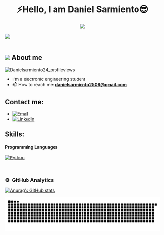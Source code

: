 <h1 align="center">⚡Hello, I am Daniel Sarmiento😎</h1>
<p align="center">
  <a href="https://github.com/DenverCoder1/readme-typing-svg">
    <img src="https://readme-typing-svg.herokuapp.com?font=Times+New+Roman&size=25&center=true&vCenter=true&width=1000&height=100&duration=4000&pause=1000&color=00FFFF&lines=Daniel%20Felipe%20Sarmiento%20Pilonieta;❤%20Electronic%20Engineering%20Student;Active%20Learner%20%2F%20Researcher;I%20enjoy%20reading%20and%20learning%20new%20skills%20to%20improve%20and%20expand%20my%20knowledge">
  </a>
</p>

<img src="https://user-images.githubusercontent.com/73097560/115834477-dbab4500-a447-11eb-908a-139a6edaec5c.gif"><br><br>
## <picture><img src = "https://github.com/7oSkaaa/7oSkaaa/blob/main/Images/about_me.gif?raw=true" width = 50px></picture> About me
<p align="left"> <img src="https://komarev.com/ghpvc/?username=Danielsarmiento24&label=Profile%20views&color=0e75b6&style=flat" alt="Danielsarmiento24_profileviews" /> </p>

- I'm a electronic engineering student 
- 📫 How to reach me: **danielsarmiento2509@gmail.com**

## Contact me:

- [![Email](https://img.shields.io/badge/email-3DDC84?style=for-the-badge&logo=email&logoColor=white&labelColor=101010)](mailto:danielsarmiento2509@gmail.com)
- [![LinkedIn](https://img.shields.io/badge/linkedin-3DDC84?style=for-the-badge&logo=linkedin&logoColor=white&labelColor=101010)](https://www.linkedin.com/in/daniel-felipe-sarmiento-pilonieta-451310311/)

## Skills:

#### Programming Languages

[![Python](https://img.shields.io/badge/python%20-%2314354C.svg?&style=for-the-badge&logo=python&logoColor=white)](#)

</br>



### ⚙️ &nbsp;GitHub Analytics

<p align="center">
<a href="https://github.com/DanielSarmiento24">
  
[![Anurag's GitHub stats](https://github-readme-stats.vercel.app/api?username=Danielsarmiento24)](#)

</a>
	
<p align = "center">
	<img src = "https://github.com/7oSkaaa/7oSkaaa/blob/output/github-contribution-grid-snake.svg?" alt = "Snake Game"/>
</p>
